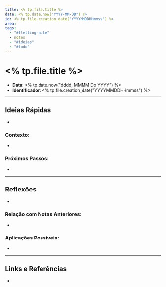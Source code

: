 ```yaml
---
title: <% tp.file.title %>
date: <% tp.date.now("YYYY-MM-DD") %>
id: <% tp.file.creation_date("YYYYMMDDHHmmss") %>
area: 
tags:
  - "#fletting-note"
  - notes
  - "#ideias"
  - "#todo"
---
```


# <% tp.file.title %>

- **Data**: <% tp.date.now("dddd, MMMM Do YYYY") %>
- **Identificador**: <% tp.file.creation_date("YYYYMMDDHHmmss") %>

---

## Ideias Rápidas

- 

### Contexto:
- 

### Próximos Passos:
- 

---

## Reflexões

- 

### Relação com Notas Anteriores:
- 

### Aplicações Possíveis:
- 

---

## Links e Referências

- 
